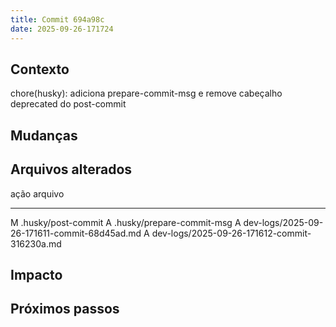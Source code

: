 ```yaml
---
title: Commit 694a98c
date: 2025-09-26-171724
---
```


## Contexto
chore(husky): adiciona prepare-commit-msg e remove cabeçalho deprecated do post-commit

## Mudanças


## Arquivos alterados

ação  arquivo
----- ---------------------------------
M	.husky/post-commit
A	.husky/prepare-commit-msg
A	dev-logs/2025-09-26-171611-commit-68d45ad.md
A	dev-logs/2025-09-26-171612-commit-316230a.md

## Impacto

## Próximos passos
